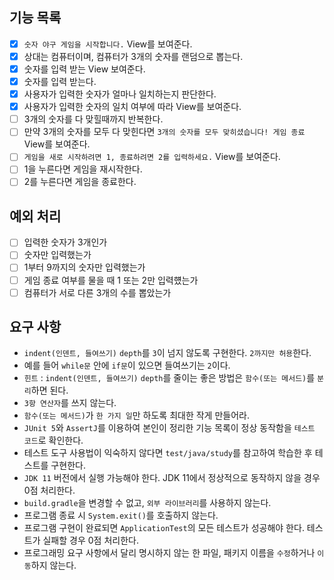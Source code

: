 ## 기능 목록
  - [x] `숫자 야구 게임을 시작합니다.` View를 보여준다.
  - [x] 상대는 컴퓨터이며, 컴퓨터가 3개의 숫자를 랜덤으로 뽑는다.
  - [x] 숫자를 입력 받는 View 보여준다.
  - [x] 숫자를 입력 받는다.
  - [x] 사용자가 입력한 숫자가 얼마나 일치하는지 판단한다.
  - [x] 사용자가 입력한 숫자의 일치 여부에 따라 View를 보여준다.
  - [ ] 3개의 숫자를 다 맞힐때까지 반복한다.
  - [ ] 만약 3개의 숫자를 모두 다 맞힌다면 `3개의 숫자를 모두 맞히셨습니다! 게임 종료` View를 보여준다.
  - [ ] `게임을 새로 시작하려면 1, 종료하려면 2를 입력하세요.` View를 보여준다.
  - [ ] 1을 누른다면 게임을 재시작한다.
  - [ ] 2를 누른다면 게임을 종료한다.

## 예외 처리
- [ ] 입력한 숫자가 3개인가
- [ ] 숫자만 입력했는가
- [ ] 1부터 9까지의 숫자만 입력했는가
- [ ] 게임 종료 여부를 물을 때 1 또는 2만 입력헀는가
- [ ] 컴퓨터가 서로 다른 3개의 수를 뽑았는가

## 요구 사항
* `indent(인덴트, 들여쓰기)` `depth`를 `3`이 넘지 않도록 구현한다. `2까지만 허용`한다.
* 예를 들어 `while문` 안에 `if문`이 있으면 들여쓰기는 `2`이다.
* `힌트` : `indent(인덴트, 들여쓰기)` `depth`를 줄이는 좋은 방법은 `함수(또는 메서드)`를 `분리`하면 된다.
* `3항 연산자`를 쓰지 않는다.
* `함수(또는 메서드)`가 `한 가지 일`만 하도록 최대한 작게 만들어라.
* `JUnit 5`와 `AssertJ`를 이용하여 본인이 정리한 기능 목록이 정상 동작함을 `테스트 코드`로 확인한다.
* 테스트 도구 사용법이 익숙하지 않다면 `test/java/study`를 참고하여 학습한 후 테스트를 구현한다.
* `JDK 11` 버전에서 실행 가능해야 한다. JDK 11에서 정상적으로 동작하지 않을 경우 0점 처리한다.
* `build.gradle`을 변경할 수 없고, `외부 라이브러리`를 사용하지 않는다.
* 프로그램 종료 시 `System.exit()`를 호출하지 않는다.
* 프로그램 구현이 완료되면 `ApplicationTest`의 모든 테스트가 성공해야 한다. 테스트가 실패할 경우 0점 처리한다.
* 프로그래밍 요구 사항에서 달리 명시하지 않는 한 파일, 패키지 이름을 `수정`하거나 `이동`하지 않는다.
